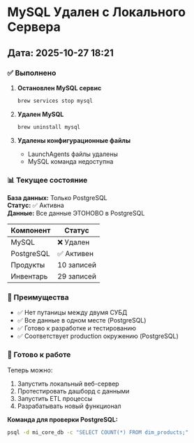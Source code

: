 # MySQL Удален с Локального Сервера

## Дата: 2025-10-27 18:21

### ✅ Выполнено

1. **Остановлен MySQL сервис**

    ```bash
    brew services stop mysql
    ```

2. **Удален MySQL**

    ```bash
    brew uninstall mysql
    ```

3. **Удалены конфигурационные файлы**
    - LaunchAgents файлы удалены
    - MySQL команда недоступна

### 📊 Текущее состояние

**База данных:** Только PostgreSQL  
**Статус:** ✅ Активна  
**Данные:** Все данные ЭТОНОВО в PostgreSQL

| Компонент  | Статус     |
| ---------- | ---------- |
| MySQL      | ❌ Удален  |
| PostgreSQL | ✅ Активен |
| Продукты   | 10 записей |
| Инвентарь  | 29 записей |

### 🎯 Преимущества

-   ✅ Нет путаницы между двумя СУБД
-   ✅ Все данные в одном месте (PostgreSQL)
-   ✅ Готово к разработке и тестированию
-   ✅ Соответствует production окружению (PostgreSQL)

### 🚀 Готово к работе

Теперь можно:

1. Запустить локальный веб-сервер
2. Протестировать дашборд с данными
3. Запустить ETL процессы
4. Разрабатывать новый функционал

**Команда для проверки PostgreSQL:**

```bash
psql -d mi_core_db -c "SELECT COUNT(*) FROM dim_products;"
```
